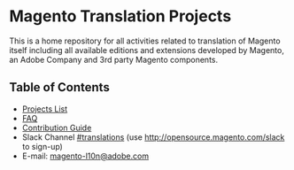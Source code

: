 # Magento Translation Projects

This is a home repository for all activities related to translation of Magento itself including all available editions and extensions developed by Magento, an Adobe Company and 3rd party Magento components.

## Table of Contents

* [Projects List](docs/PROJECTS.md)
* [FAQ](docs/FAQ.md)
* [Contribution Guide](docs/contributions-guide.md)
* Slack Channel [#translations](https://magentocommeng.slack.com/messages/CD97DKBHS) (use http://opensource.magento.com/slack to sign-up)
* E-mail: magento-l10n@adobe.com
